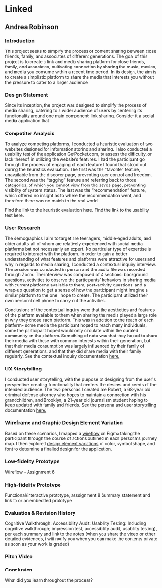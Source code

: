 # Linked
## Andrea Robinson

### Introduction
This project seeks to simplify the process of content sharing between close friends, family, and associates of different generations. The goal of this project is to create a link and media sharing platform for close friends, family, and associates, cultivating connection by sharing the music, movies, and media you consume within a recent time period. In its design, the aim is to create a simplistic platform to share the media that interests you without the pressure to cater to a larger audience.

### Design Statement
Since its inception, the project was designed to simplify the process of media sharing, catering to a wider audience of users by centering its functionality around one main component: link sharing. Consider it a social media application that 

### Competitor Analysis
To analyze competing platforms, I conducted a heuristic evaluation of two websites designed for information storing and sharing. I also conducted a usability test of the application GetPocket.com, to assess the difficulty, or lack thereof, in utilizing the website’s features. I had the participant go through the process of engaging of each feature I found that stood out during the heuristics evaluation. The first was the “favorite” feature, unavailable from the discover page, preventing user control and freedom. The second was the “tagging” feature and referring back to those categories, of which you cannot view from the saves page, preventing visibility of system status. The last was the “recommendation” feature, which offered no insight as to where the recommendation went, and therefore there was no match to the real world.

Find the link to the heuristic evaluation here.
Find the link to the usability test here. 

### User Research
The demographics I aim to target are teenagers, middle-aged adults, and older adults, all of whom are relatively experienced with social media platforms but not necessarily an expert. No particular type of expertise is required to interact with the platform. In order to gain a better understanding of what features and platforms were attractive for users and why in regards to media sharing, I conducted a contextual inquiry interview. The session was conducted in person and the audio file was recorded through Zoom. The interview was composed of 4 sections: background questions, activities to observe the participants’ behaviors in sharing media with current platforms available to them, post-activity questions, and a wrap-up question to get a sense of how the participant might imagine a similar platform to the one I hope to create. The participant utilized their own personal cell phone to carry out the activities.

Conclusions of the contextual inquiry were that the aesthetics and features of the platform available to them when sharing the media played a large role in why they chose each platform. This was in addition to the reach of each platform- some media the participant hoped to reach many individuals, some the participant hoped would only circulate within the curated community on the platform. Something of note was that they hoped to share their media with those with common interests within their generation, but that their media consumption was largely influenced by their family of different generations, and that they did share media with their family regularly. See the contextual inquiry documentation [here.](https://github.com/aergithub/DH110-Spring23/blob/d4e9c5cf48cb6f222d6ead61ac93a6f7a7e0fafc/README.md) 

### UX Storytelling
I conducted user storytelling, with the purpose of designing from the user's perspective, creating functionality that centers the desires and needs of the intended audience. The two personas I created are Robert, a 68-year old criminal defense attorney who hopes to maintain a connection with his grandchildren, and Brooklyn, a 21-year old journalism student hoping to keep updated with family and friends. See the persona and user storytelling documentation [here.](https://github.com/aergithub/DH110-Spring23/blob/d47a00de57cdbe2a41595abfdff86f7626c67d0f/README.md) 

### Wireframe and Graphic Design Element Variation
Based on these scenarios, I mapped a [wireflow](https://www.figma.com/file/Yogf1YyDLIqEYcf9dMgQ6R/ASSN05?type=design&node-id=0%3A1&t=OY7XvxpH5STNHAah-1) on Figma taking the participant through the course of actions outlined in each persona's journey map. I then explored [design element variations](https://www.figma.com/file/6tEi4QGwIznQT5CKe7BiSr/ASSN06?type=design&t=OY7XvxpH5STNHAah-1) of color, symbol shape, and font to determine a finalied design for the application. 

### Low-fidelity Prototype
Wireflow - Assignment 6

### High-fidelity Prototype 
Functional/interactive prototype, asssignment 8
Summary statement and link to or an embedded prototype

### Evaluation & Revision History
Cognitive Walkthrough: 
Accessibility Audit:
Usability Testing: 
Including cognitive walkthrough; impression test, accessibility audit, usability testing), per each summary and link to the notes (when you share the video or other detailed evidences, I will notify you when you can make the contents private as soon as your work is graded)

### Pitch Video 

### Conclusion
What did you learn throughout the process?
